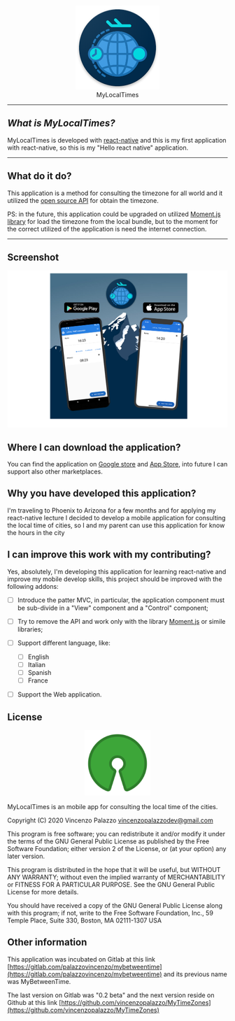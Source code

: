 <div align="center"> <img src="./resources/ic_launcher_round.png"/></div>
<div align="center"> MyLocalTimes</div>

---
## _What is MyLocalTimes?_

MyLocalTimes is developed with [react-native](https://facebook.github.io/react-native/) and this is my first application with react-native, so this is my "Hello react native" application.

---
## What do it do?

This application is a method for consulting the timezone for all world and it utilized the [open source API](https://github.com/davidayalas/current-time) for obtain the timezone.

PS: in the future, this application could be upgraded on utilized [Moment.js library](https://momentjs.com/) for load the timezone from the local bundle, but to the moment for the correct utilized of the application is need the internet connection.

---
## Screenshot

<div align="center">
  <img src="./resources/presentation.png" />
</div>

## Where I can download the application?

You can find the application on [Google store](https://play.google.com/store/apps/details?id=com.mybetweentime&hl=en) and [App Store](https://apps.apple.com/us/app/mylocaltimes/id1499283018?l=it&ls=1), into future I can support also other marketplaces.

## Why you have developed this application?

I'm traveling to Phoenix to Arizona for a few months and for applying my react-native lecture I decided to develop a mobile application for consulting the local time of cities, so I and my parent can use this application for know the hours in the city

## I can improve this work with my contributing?

Yes, absolutely, I'm developing this application for learning react-native and improve my mobile develop skills, this project should be improved with the following addons:

- [ ] Introduce the patter MVC, in particular, the application component must be sub-divide in a "View" component and a "Control" component;

- [ ] Try to remove the API and work only with the library [Moment.js](https://momentjs.com/) or simile libraries;

- [ ] Support different language, like:
    - [ ] English
    - [ ] Italian
    - [ ] Spanish
    - [ ] France

- [ ] Support the Web application.

## License

<div align="center">
  <img src="./resources/opensourcelicense.png" width="150" height="150"/>
</div>

MyLocalTimes is an mobile app for consulting the local time of the cities.

Copyright (C) 2020 Vincenzo Palazzo vincenzopalazzodev@gmail.com

This program is free software; you can redistribute it and/or modify it under the terms of the GNU General Public License as published by the Free Software Foundation; either version 2 of the License, or (at your option) any later version.

This program is distributed in the hope that it will be useful, but WITHOUT ANY WARRANTY; without even the implied warranty of MERCHANTABILITY or FITNESS FOR A PARTICULAR PURPOSE. See the GNU General Public License for more details.

You should have received a copy of the GNU General Public License along with this program; if not, write to the Free Software Foundation, Inc., 59 Temple Place, Suite 330, Boston, MA 02111-1307 USA

## Other information

This application was incubated on Gitlab at this link [https://gitlab.com/palazzovincenzo/mybetweentime](https://gitlab.com/palazzovincenzo/mybetweentime) and its previous name was MyBetweenTime.

The last version on Gitlab was "0.2 beta" and the next version reside on Github at this link [https://github.com/vincenzopalazzo/MyTimeZones](https://github.com/vincenzopalazzo/MyTimeZones)
